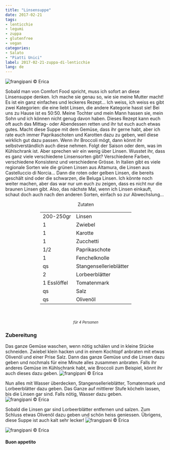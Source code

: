 ```yaml
---
title: "Linsensuppe"
date: 2017-02-21
tags:
- lenticchie
- legumi
- zuppa
- glutenfree
- vegan
categories:
- Salato
- "Piatti Unici"
label: 2017-02-21-zuppa-di-lenticchie
lang: de
---
```

![](../2017-02-21-zuppa-di-lenticchie/header.jpg "frangipani © Erica")

Sobald man von Comfort Food spricht, muss ich sofort an diese Linsensuppe denken. Ich mache sie genau so, wie sie meine Mutter macht! Es ist ein ganz einfaches und leckeres Rezept... Ich weiss, ich weiss es gibt zwei Kategorien: die eine liebt Linsen, die andere Kategorie hasst sie! Bei uns zu Hause ist es 50:50. Meine Tochter und mein Mann hassen sie, mein Sohn und ich können nicht genug davon haben. Dieses Rezept kann euch oft auch das Mittag- oder Abendessen retten und ihr tut euch auch etwas gutes. Macht diese Suppe mit dem Gemüse, dass ihr gerne habt, aber ich rate euch immer Paprikaschoten und Karotten dazu zu geben, weil diese wirklich gut dazu passen. Wenn ihr Broccoli mögt, dann könnt ihr selbstverständlich auch diese nehmen. Folgt der Saison oder dem, was im Kühlschrank ist. Aber sprechen wir ein wenig über Linsen. Wusstet ihr, dass es ganz viele verschiedene Linsensorten gibt? Verschiedene Farben, verschiedene Konsistenz und verschiedene Grösse. In Italien gibt es viele regionale Sorten wie die grünen Linsen aus Altamura, die Linsen aus Castelluccio di Norcia... Dann die roten oder gelben Linsen, die bereits geschält sind oder die schwarzen, die Beluga Linsen. Ich könnte noch weiter machen, aber das war nur um euch zu zeigen, dass es nicht nur die braunen Linsen gibt. Also, das nächste Mal, wenn ich Linsen einkauft, schaut doch auch nach den anderen Sorten, einfach so zur Abwechslung...


<div id="wrapper" style="text-align: center">
  <div id="yourdiv" style="display: inline-block;">
    <div class="ingredients">
      <div class="ingredients-title">Zutaten</div>
      <table>
        <tbody>
          <tr>
            <td>200-250gr</td>
            <td>Linsen</td>
          </tr>      
          <tr>
            <td>1</td>
            <td>Zwiebel</td>
          </tr>      
          <tr>
            <td>1</td>
            <td>Karotte</td>
          </tr>
          <tr>
            <td>1</td>
            <td>Zucchetti</td>
          </tr>
          <tr>
            <td>1/2</td>
            <td>Paprikaschote</td>
          </tr>
          <tr>
            <td>1</td>
            <td>Fenchelknolle</td>
          </tr>
          <tr>
            <td>qs</td>
            <td>Stangensellerieblätter</td>
          </tr>
          <tr>
            <td>2</td>
            <td>Lorbeerblätter</td>
          </tr>
          <tr>
            <td>1 Esslöffel</td>
            <td>Tomatenmark</td>
          </tr>
          <tr>
            <td>qs</td>
            <td>Salz</td>
          </tr>
          <tr>
            <td>qs</td>
            <td>Olivenöl</td>
          </tr>
        </tbody>
      </table>
      <br></br>
      <i class="pull-right" style="font-size: 80%;">für 4 Personen</i>
    </div>
  </div>
</div>


<h3>
  <font color="grey">
    <i class="fa fa-cogs"></i>
  </font> Zubereitung
</h3>

Das ganze Gemüse waschen, wenn nötig schälen und in kleine Stücke schneiden. Zwiebel klein hacken und in einem Kochtopf anbraten mit etwas Olivenöl und einer Prise Salz. Dann das ganze Gemüse und die Linsen dazu geben und nochmals für eine Minute alles zusammen anbraten. Falls ihr anderes Gemüse im Kühlschrank habt, wie Broccoli zum Beispiel, könnt ihr auch dieses dazu geben.
![](../2017-02-21-zuppa-di-lenticchie/soffritto.jpg "frangipani © Erica")

Nun alles mit Wasser überdecken, Stangensellerieblätter, Tomatenmark und Lorbeerblätter dazu geben. Das Ganze auf mittlerer Stufe köcheln lassen, bis die Linsen gar sind. Falls nötig, Wasser dazu geben.
![](../2017-02-21-zuppa-di-lenticchie/zuppa.jpg "frangipani © Erica")

Sobald die Linsen gar sind Lorbeerblätter entfernen und salzen. Zum Schluss etwas Olivenöl dazu geben und schön heiss geniessen. Übrigens, diese Suppe ist auch kalt sehr lecker!
![](../2017-02-21-zuppa-di-lenticchie/risultato1.jpg "frangipani © Erica")

![](../2017-02-21-zuppa-di-lenticchie/risultato2.jpg "frangipani © Erica")

<h4>Buon appetito
  <font color="red">
    <i class="fa fa-smile-o"></i>
  </font>
</h4>
